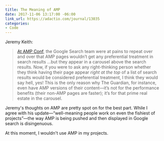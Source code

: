 ```yaml
---
title: The Meaning of AMP
date: 2017-11-06 13:17:00 -06:00
link_url: https://adactio.com/journal/13035
categories:
- Code
---
```


Jeremy Keith:

> [At AMP Conf](https://adactio.com/journal/12011), the Google Search team were at pains to repeat over and over that AMP pages wouldn’t get any preferential treatment in search results …but they appear in a carousel above the search results. Now, if you were to ask any right-thinking person whether they think having their page appear *right at the top* of a list of search results would be considered preferential treatment, I think they would say hell, yes! This is the only reason why The Guardian, for instance, even have AMP versions of their content—it’s not for the performance benefits (their non-AMP pages are faster); it’s for that prime real estate in the carousel.

Jeremy's thoughts on AMP are pretty spot on for the best part. While I agree with his update—“well-meaning people work on even the fishiest of projects”—the way AMP is being pushed and then displayed in Google search is disingenuous.

At this moment, I wouldn't use AMP in my projects.
